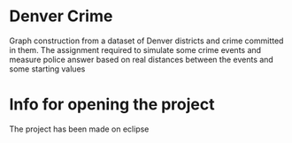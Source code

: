 # Denver Crime
 Graph construction from a dataset of Denver districts and crime committed in them.
 The assignment required to simulate some crime events and measure police answer based on real distances between the events and some starting values
 
# Info for opening the project
 The project has been made on eclipse